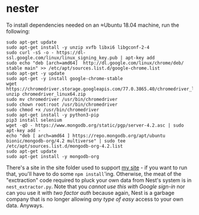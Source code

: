 # nester

To install dependencies needed on an ≈Ubuntu 18.04 machine, run the following:

```
sudo apt-get update
sudo apt-get install -y unzip xvfb libxi6 libgconf-2-4
sudo curl -sS -o - https://dl-ssl.google.com/linux/linux_signing_key.pub | apt-key add
sudo echo "deb [arch=amd64]  http://dl.google.com/linux/chrome/deb/ stable main" >> /etc/apt/sources.list.d/google-chrome.list
sudo apt-get -y update
sudo apt-get -y install google-chrome-stable
wget https://chromedriver.storage.googleapis.com/77.0.3865.40/chromedriver_linux64.zip
unzip chromedriver_linux64.zip
sudo mv chromedriver /usr/bin/chromedriver
sudo chown root:root /usr/bin/chromedriver
sudo chmod +x /usr/bin/chromedriver
sudo apt-get install -y python3-pip
pip3 install selenium
wget -qO - https://www.mongodb.org/static/pgp/server-4.2.asc | sudo apt-key add -
echo "deb [ arch=amd64 ] https://repo.mongodb.org/apt/ubuntu bionic/mongodb-org/4.2 multiverse" | sudo tee /etc/apt/sources.list.d/mongodb-org-4.2.list
sudo apt-get update
sudo apt-get install -y mongodb-org
```

There's a site in the site folder used to support [my site](http://barking.devingaffney.com) - if you want to run that, you'll have to do some `npm install`'ing. Otherwise, the meat of the "exctraction" code required to pluck your own data from Nest's system is in `nest_extractor.py`. Note that you *cannot use this with Google sign-in* nor can you use it with *two factor auth* because again, Nest is a garbage company that is no longer allowing *any type of easy* access to your own data. Anyways.